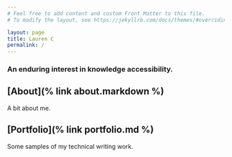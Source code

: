 ```yaml
---
# Feel free to add content and custom Front Matter to this file.
# To modify the layout, see https://jekyllrb.com/docs/themes/#overriding-theme-defaults

layout: page
title: Lauren C
permalink: /
---
```


### An enduring interest in knowledge accessibility.

## [About](% link about.markdown %)
A bit about me.

## [Portfolio](% link portfolio.md %)
Some samples of my technical writing work.
